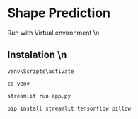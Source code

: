 # Shape Prediction 
Run with Virtual environment \n

## Instalation \n
```
venv\Scripts\activate

cd venv

streamlit run app.py

pip install streamlit tensorflow pillow

```

 
